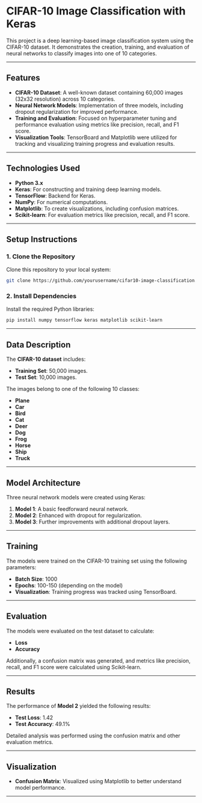 # CIFAR-10 Image Classification with Keras

This project is a deep learning-based image classification system using the CIFAR-10 dataset. It demonstrates the creation, training, and evaluation of neural networks to classify images into one of 10 categories.

---

## Features

- **CIFAR-10 Dataset**: A well-known dataset containing 60,000 images (32x32 resolution) across 10 categories.
- **Neural Network Models**: Implementation of three models, including dropout regularization for improved performance.
- **Training and Evaluation**: Focused on hyperparameter tuning and performance evaluation using metrics like precision, recall, and F1 score.
- **Visualization Tools**: TensorBoard and Matplotlib were utilized for tracking and visualizing training progress and evaluation results.

---

## Technologies Used

- **Python 3.x**
- **Keras**: For constructing and training deep learning models.
- **TensorFlow**: Backend for Keras.
- **NumPy**: For numerical computations.
- **Matplotlib**: To create visualizations, including confusion matrices.
- **Scikit-learn**: For evaluation metrics like precision, recall, and F1 score.

---

## Setup Instructions

### 1. Clone the Repository

Clone this repository to your local system:

```bash
git clone https://github.com/yourusername/cifar10-image-classification.git
```

### 2. Install Dependencies

Install the required Python libraries:

```bash
pip install numpy tensorflow keras matplotlib scikit-learn
```

---

## Data Description

The **CIFAR-10 dataset** includes:

- **Training Set**: 50,000 images.
- **Test Set**: 10,000 images.

The images belong to one of the following 10 classes:

- **Plane**
- **Car**
- **Bird**
- **Cat**
- **Deer**
- **Dog**
- **Frog**
- **Horse**
- **Ship**
- **Truck**

---

## Model Architecture

Three neural network models were created using Keras:

1. **Model 1**: A basic feedforward neural network.
2. **Model 2**: Enhanced with dropout for regularization.
3. **Model 3**: Further improvements with additional dropout layers.

---

## Training

The models were trained on the CIFAR-10 training set using the following parameters:

- **Batch Size**: 1000
- **Epochs**: 100-150 (depending on the model)
- **Visualization**: Training progress was tracked using TensorBoard.

---

## Evaluation

The models were evaluated on the test dataset to calculate:

- **Loss**
- **Accuracy**

Additionally, a confusion matrix was generated, and metrics like precision, recall, and F1 score were calculated using Scikit-learn.

---

## Results

The performance of **Model 2** yielded the following results:

- **Test Loss**: 1.42
- **Test Accuracy**: 49.1%

Detailed analysis was performed using the confusion matrix and other evaluation metrics.

---

## Visualization

- **Confusion Matrix**: Visualized using Matplotlib to better understand model performance.

---
